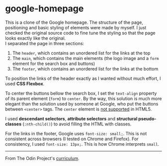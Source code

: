 # google-homepage

This is a clone of the Google homepage. 
The structure of the page, positioning and basic styling of elements were made by myself. I just checked the original source code to fine tune the styling so that the page looks exactly like the original.  
I separated the page in three sections:

1. The `header`, which contains an unordered list for the links at the top
2. The `main`, which contains the main elements (the logo image and a `form` element for the search box and buttons)
3. The `footer`, which contains an unordered list for the links at the bottom

To position the links of the header exactly as I wanted without much effort, I used **CSS Flexbox**.

To center the buttons bellow the search box, I set the `text-align` property of its parent element (`form`) to `center`. By the way, this solution is much more elegant than the solution used by someone at Google, who put the buttons between `<center>` tags. The `center` element is [not supported](https://developer.mozilla.org/en-US/docs/Web/HTML/Element/center) in HTML5.

I used **descendant selectors**, **attribute selectors** and **structural pseudo-classes** (`:nth-child()`) to avoid filling the HTML with classes.

For the links in the footer, Google uses `font-size: small;`. This is not consistent across browsers (I tested on Chrome and Firefox). For consistency, I used `font-size: 13px;`. This is how Chrome interprets `small`. 

---

From The Odin Project's [curriculum](http://www.theodinproject.com/courses/web-development-101/lessons/html-css). 
